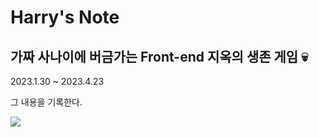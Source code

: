 
# Harry's Note

## 가짜 사나이에 버금가는 Front-end 지옥의 생존 게임 💀

2023.1.30 ~ 2023.4.23

그 내용을 기록한다.

![](https://cdnweb01.wikitree.co.kr/webdata/editor/202009/02/img_20200902215338_a546e2f8.webp)
